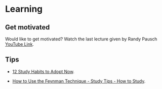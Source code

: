 # Learning

## Get motivated

Would like to get motivated? Watch the last lecture given by Randy Pausch 
[YouTube Link](https://www.youtube.com/watch?v=ji5_MqicxSo).

## Tips

* [12 Study Habits to Adopt Now](https://www.youtube.com/watch?v=Ip3ppacgV94).

* [How to Use the Feynman Technique - Study Tips - How to Study](https://www.youtube.com/watch?v=q-16DPh_VWw).



